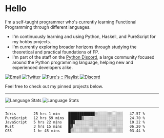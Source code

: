 # Hello

I'm a self-taught programmer who's currently learning Functional Programming through different languages.

- I'm continuously learning and using Python, Haskell, and PureScript for my hobby projects.
- I'm currently exploring broader horizons through studying the theoretical and practical foundations of FP.
- I'm part of the staff on the [Python Discord](https://git.pydis.com), a large community focused around the Python programming language, helping new and experienced developers alike.

[![Email](https://img.shields.io/badge/Email-Contact-red?style=for-the-badge&logo=gmail)](mailto:purefunctor@gmail.com)
[![Twitter](https://img.shields.io/badge/Twitter-Follow-blue?style=for-the-badge&logo=twitter)](https://twitter.com/PureFunctor)
[![Pure's :: Playlist](https://img.shields.io/badge/Spotify-Pure's%20%3A%3A%20Playlist-green?style=for-the-badge&logo=spotify)](https://open.spotify.com/playlist/5BszvF05rZWGC4I2nQTPUe)
[![Discord](https://img.shields.io/badge/Python-Discord-informational?style=for-the-badge&logo=discord)](https://discord.com/invite/python)

Feel free to check out my pinned projects below.

------

![Language Stats](https://github-readme-stats.vercel.app/api?username=PureFunctor&show_icons=true&theme=gruvbox&hide_border=true)
![Language Stats](https://github-readme-stats.vercel.app/api/top-langs/?username=PureFunctor&layout=compact&card_width=250&hide_border=true&theme=gruvbox&hide=dhall,html)

------

<!--START_SECTION:waka-->
```text
Idris        25 hrs 1 min    ████████████░░░░░░░░░░░░░   47.57 % 
PureScript   12 hrs 59 mins  ██████▒░░░░░░░░░░░░░░░░░░   24.70 % 
JavaScript   5 hrs 22 mins   ██▓░░░░░░░░░░░░░░░░░░░░░░   10.22 % 
Rust         3 hrs 15 mins   █▓░░░░░░░░░░░░░░░░░░░░░░░   06.20 % 
CSS          1 hr 48 mins    █░░░░░░░░░░░░░░░░░░░░░░░░   03.44 % 
```
<!--END_SECTION:waka-->
